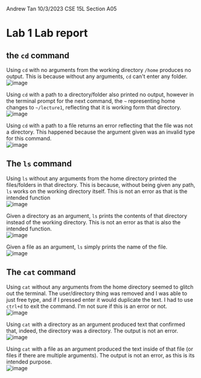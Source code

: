 Andrew Tan
10/3/2023
CSE 15L Section A05

# **Lab 1 Lab report**

## **the `cd` command**
Using `cd` with no arguments from the working directory `/home` produces no output. This is because without any arguments, `cd` can't 
enter any folder.\
![image](https://github.com/Ant044/cse15l-lab-reports/assets/146861585/c55d080c-2ddc-4719-9ab0-0d1e823888dd)

Using `cd` with a path to a directory/folder also printed no output, however in the terminal prompt for the next command, the `~` representing home changes to `~/lecture1`, reflecting that it is working form that directory.\
 ![image](https://github.com/Ant044/cse15l-lab-reports/assets/146861585/90070819-bb9e-4233-9452-760f52167534)

 Using `cd` with a path to a file returns an error reflecting that the file was not a directory. This happened because the argument given was an invalid type for this command.\
![image](https://github.com/Ant044/cse15l-lab-reports/assets/146861585/7eff8feb-d6db-48ec-a461-5319a74d0163)

## **The `ls` command**
Using `ls` without any arguments from the home directory printed the files/folders in that directory. This is because, without being given any path, `ls` works on the working directory itself. This is not an error as that is the intended function\
![image](https://github.com/Ant044/cse15l-lab-reports/assets/146861585/8766f30e-cec0-47de-8ef6-94712ee80d50)

Given a directory as an argument, `ls` prints the contents of that directory instead of the working directory. This is not an error as that is also the intended function.\
![image](https://github.com/Ant044/cse15l-lab-reports/assets/146861585/9f5f48f7-0031-4a4e-8667-dbc91b57e001)

Given a file as an argument, `ls` simply prints the name of the file.\
![image](https://github.com/Ant044/cse15l-lab-reports/assets/146861585/0e974e7f-a7fc-4e79-ac91-3ecdbb9e0ac7)

## **The `cat` command**
Using `cat` without any arguments from the home directory seemed to glitch out the terminal. The user/directory thing was removed and I was able to just free type, and if I pressed enter it would duplicate the text. I had to use `ctrl+d` to exit the command. I'm not sure if this is an error or not.\
![image](https://github.com/Ant044/cse15l-lab-reports/assets/146861585/f30c076c-f190-4c35-a7fc-0e6ef8d0155d)

Using `cat` with a directory as an argument produced text that confirmed that, indeed, the directory was a directory. The output is not an error.\
![image](https://github.com/Ant044/cse15l-lab-reports/assets/146861585/fb4c4ea4-a236-4c9e-aca1-d58104a95f62)

Using `cat` with a file as an argument produced the text inside of that file (or files if there are multiple arguments). The output is not an error, as this is its intended purpose.\
![image](https://github.com/Ant044/cse15l-lab-reports/assets/146861585/de724f65-72cf-4c6b-b1d4-02375050716f)

